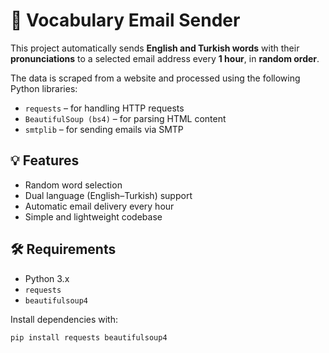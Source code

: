 # 📨 Vocabulary Email Sender

This project automatically sends **English and Turkish words** with their **pronunciations** to a selected email address every **1 hour**, in **random order**.

The data is scraped from a website and processed using the following Python libraries:

- `requests` – for handling HTTP requests  
- `BeautifulSoup (bs4)` – for parsing HTML content  
- `smtplib` – for sending emails via SMTP

## 💡 Features
- Random word selection
- Dual language (English–Turkish) support
- Automatic email delivery every hour
- Simple and lightweight codebase

## 🛠️ Requirements
- Python 3.x
- `requests`
- `beautifulsoup4`

Install dependencies with:

```bash
pip install requests beautifulsoup4

